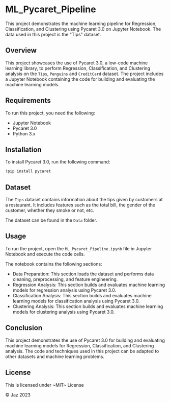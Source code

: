 # **ML_Pycaret_Pipeline**

This project demonstrates the machine learning pipeline for Regression, Classification, and Clustering using Pycaret 3.0 on Jupyter Notebook. The data used in this project is the "Tips" dataset.

## **Overview**
This project showcases the use of Pycaret 3.0, a low-code machine learning library, to perform Regression, Classification, and Clustering analysis on the `Tips`, `Penguins` and `CreditCard` dataset. The project includes a Jupyter Notebook containing the code for building and evaluating the machine learning models.

## **Requirements**
To run this project, you need the following:

- Jupyter Notebook
- Pycaret 3.0
- Python 3.x

## **Installation**
To install Pycaret 3.0, run the following command:

```bash python
!pip install pycaret
```
## **Dataset**
The `Tips` dataset contains information about the tips given by customers at a restaurant. It includes features such as the total bill, the gender of the customer, whether they smoke or not, etc.

The dataset can be found in the `Data` folder.

## **Usage**
To run the project, open the `ML_Pycaret_Pipeline.ipynb` file in Jupyter Notebook and execute the code cells.

The notebook contains the following sections:

- Data Preparation: This section loads the dataset and performs data cleaning, preprocessing, and feature engineering.
- Regression Analysis: This section builds and evaluates machine learning models for regression analysis using Pycaret 3.0.
- Classification Analysis: This section builds and evaluates machine learning models for classification analysis using Pycaret 3.0.
- Clustering Analysis: This section builds and evaluates machine learning models for clustering analysis using Pycaret 3.0.

## **Conclusion**
This project demonstrates the use of Pycaret 3.0 for building and evaluating machine learning models for Regression, Classification, and Clustering analysis. The code and techniques used in this project can be adapted to other datasets and machine learning problems.

## **License**
This is licensed under ~MIT~ License


© Jaz 2023
